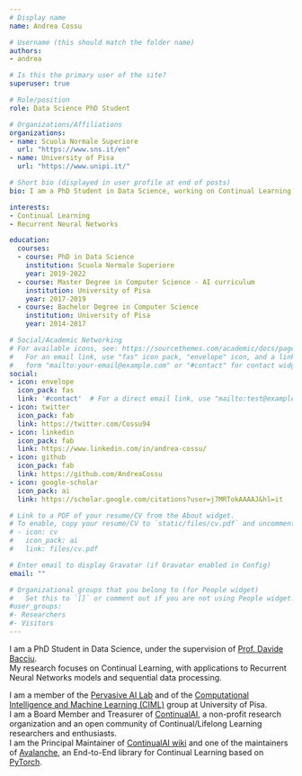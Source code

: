 ```yaml
---
# Display name
name: Andrea Cossu

# Username (this should match the folder name)
authors:
- andrea

# Is this the primary user of the site?
superuser: true

# Role/position
role: Data Science PhD Student

# Organizations/Affiliations
organizations:
- name: Scuola Normale Superiore
  url: "https://www.sns.it/en"
- name: University of Pisa
  url: "https://www.unipi.it/"

# Short bio (displayed in user profile at end of posts)
bio: I am a PhD Student in Data Science, working on Continual Learning with Recurrent Neural Networks.

interests:
- Continual Learning
- Recurrent Neural Networks

education:
  courses:
  - course: PhD in Data Science
    institution: Scuola Normale Superiore
    year: 2019-2022
  - course: Master Degree in Computer Science - AI curriculum
    institution: University of Pisa
    year: 2017-2019
  - course: Bachelor Degree in Computer Science
    institution: University of Pisa
    year: 2014-2017

# Social/Academic Networking
# For available icons, see: https://sourcethemes.com/academic/docs/page-builder/#icons
#   For an email link, use "fas" icon pack, "envelope" icon, and a link in the
#   form "mailto:your-email@example.com" or "#contact" for contact widget.
social:
- icon: envelope
  icon_pack: fas
  link: '#contact'  # For a direct email link, use "mailto:test@example.org".
- icon: twitter
  icon_pack: fab
  link: https://twitter.com/Cossu94
- icon: linkedin
  icon_pack: fab
  link: https://www.linkedin.com/in/andrea-cossu/
- icon: github
  icon_pack: fab
  link: https://github.com/AndreaCossu
- icon: google-scholar
  icon_pack: ai
  link: https://scholar.google.com/citations?user=j7MRTokAAAAJ&hl=it

# Link to a PDF of your resume/CV from the About widget.
# To enable, copy your resume/CV to `static/files/cv.pdf` and uncomment the lines below.
# - icon: cv
#   icon_pack: ai
#   link: files/cv.pdf

# Enter email to display Gravatar (if Gravatar enabled in Config)
email: ""

# Organizational groups that you belong to (for People widget)
#   Set this to `[]` or comment out if you are not using People widget.
#user_groups:
#- Researchers
#- Visitors
---
```


I am a PhD Student in Data Science, under the supervision of [Prof. Davide Bacciu](http://pages.di.unipi.it/bacciu/).  
My research focuses on Continual Learning, with applications to Recurrent Neural Networks models and sequential data processing.

I am a member of the [Pervasive AI Lab](http://pai.di.unipi.it/) and of the [Computational Intelligence and Machine Learning (CIML)](https://ciml.di.unipi.it/) group at University of Pisa.  
I am a Board Member and Treasurer of [ContinualAI](https://www.continualai.org/), a non-profit research organization and an open community of Continual/Lifelong Learning researchers and enthusiasts.  
I am the Principal Maintainer of [ContinualAI wiki](https://wiki.continualai.org/) and one of the maintainers of [Avalanche](https://avalanche.continualai.org/), an End-to-End library for Continual Learning based on [PyTorch](https://pytorch.org/).